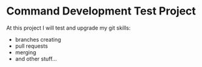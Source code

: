 # Command Development Test Project
At this project I will test and upgrade my git skills:
- branches creating
- pull requests
- merging
- and other stuff...
